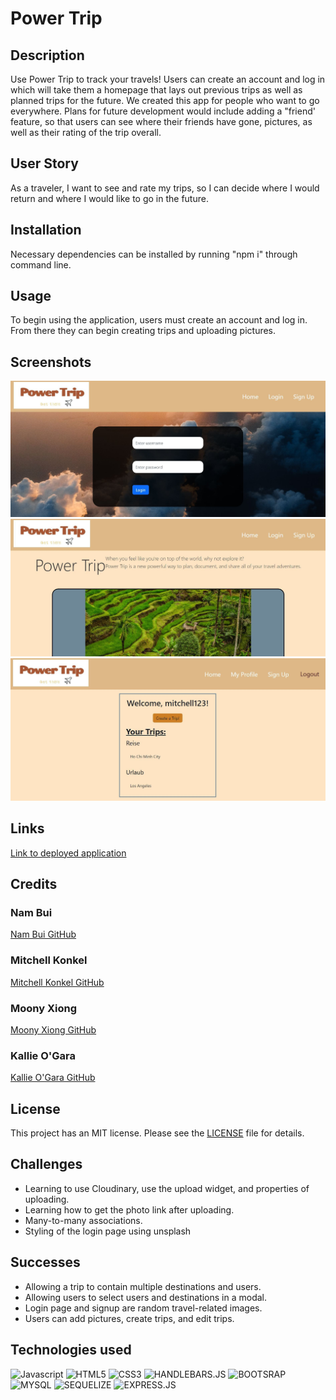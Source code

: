 # Power Trip

## Description
Use Power Trip to track your travels! Users can create an account and log in which will take them a homepage that lays out previous trips as well as planned trips for the future. We created this app for people who want to go everywhere. Plans for future development would include adding a "friend' feature, so that users can see where their friends have gone, pictures, as well as their rating of the trip overall.

## User Story
As a traveler, I want to see and rate my trips, so I can decide where I would return and where I would like to go in the future.

## Installation
Necessary dependencies can be installed by running "npm i" through command line.

## Usage
To begin using the application, users must create an account and log in. From there they can begin creating trips and uploading pictures.

## Screenshots
![Screenshot](/assets/images/screenshot1.JPG)
![Screenshot](/assets/images/screenshot2.JPG)
![Screenshot](/assets/images/screenshot3.JPG)

## Links
[Link to deployed application](https://power-trip.herokuapp.com/)

## Credits
### Nam Bui
[Nam Bui GitHub](https://github.com/nambui17)
### Mitchell Konkel
[Mitchell Konkel GitHub](https://github.com/mjkonkel)
### Moony Xiong
[Moony Xiong GitHub](https://github.com/mxiong22)
### Kallie O'Gara
[Kallie O'Gara GitHub](https://github.com/kallieog)

## License
This project has an MIT license. Please see the [LICENSE](LICENSE) file for details.

## Challenges
* Learning to use Cloudinary, use the upload widget, and properties of uploading.
* Learning how to get the photo link after uploading.
* Many-to-many associations. 
* Styling of the login page using unsplash

## Successes
* Allowing a trip to contain multiple destinations and users.
* Allowing users to select users and destinations in a modal.
* Login page and signup are random travel-related images.
* Users can add pictures, create trips, and edit trips.

## Technologies used
![Javascript](https://img.shields.io/badge/JavaScript-323330?style=for-the-badge&logo=javascript&logoColor=F7DF1E)
![HTML5](https://img.shields.io/badge/HTML5-E34F26?style=for-the-badge&logo=html5&logoColor=white)
![CSS3](https://img.shields.io/badge/CSS3-1572B6?style=for-the-badge&logo=css3&logoColor=white)
![HANDLEBARS.JS](https://img.shields.io/badge/Handlebars.js-000000.svg?style=for-the-badge&logo=handlebarsdotjs&logoColor=white)
![BOOTSRAP](https://img.shields.io/badge/Bootstrap-7952B3.svg?style=for-the-badge&logo=Bootstrap&logoColor=white)
![MYSQL](https://img.shields.io/badge/MySQL-4479A1.svg?style=for-the-badge&logo=MySQL&logoColor=white)
![SEQUELIZE](https://img.shields.io/badge/Sequelize-52B0E7.svg?style=for-the-badge&logo=Sequelize&logoColor=white)
![EXPRESS.JS](https://img.shields.io/badge/Express.js-000000?style=for-the-badge&logo=express&logoColor=white)
